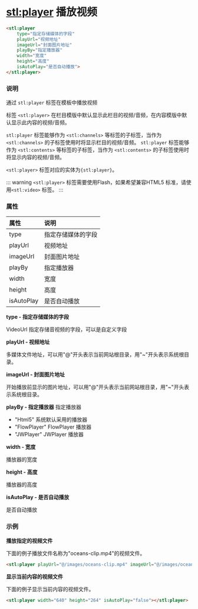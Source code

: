 # <stl:player> 播放视频

```html
<stl:player
    type="指定存储媒体的字段"
    playUrl="视频地址"
    imageUrl="封面图片地址"
    playBy="指定播放器"
    width="宽度"
    height="高度"
    isAutoPlay="是否自动播放">
</stl:player>
```

### 说明

通过 `stl:player` 标签在模板中播放视频

标签 `<stl:player>` 在栏目模版中默认显示此栏目的视频/音频，在内容模版中默认显示此内容的视频/音频。

`stl:player` 标签能够作为 `<stl:channels>` 等标签的子标签，当作为 `<stl:channels>` 的子标签使用时将显示栏目的视频/音频。 `stl:player` 标签能够作为 `<stl:contents>` 等标签的子标签，当作为 `<stl:contents>` 的子标签使用时将显示内容的视频/音频。

`<stl:player>` 标签对应的实体为`{stl:player}`。

::: warning
`<stl:player>` 标签需要使用Flash，如果希望兼容HTML5 标准，请使用`<stl:video>` 标签。
:::

### 属性

| 属性 | 说明 |
|:------|:-----|
| type | 指定存储媒体的字段 |
| playUrl | 视频地址 |
| imageUrl | 封面图片地址 |
| playBy | 指定播放器 |
| width | 宽度 |
| height | 高度 |
| isAutoPlay | 是否自动播放 |

**type - 指定存储媒体的字段**

VideoUrl 指定存储音视频的字段，可以是自定义字段

**playUrl - 视频地址**

多媒体文件地址，可以用"@"开头表示当前网站根目录，用"~"开头表示系统根目录。

**imageUrl - 封面图片地址**

开始播放前显示的图片地址，可以用"@"开头表示当前网站根目录，用"~"开头表示系统根目录。

**playBy - 指定播放器**
指定播放器

* "Html5" 系统默认采用的播放器
* "FlowPlayer" FlowPlayer 播放器
* "JWPlayer" JWPlayer 播放器

**width - 宽度**

播放器的宽度

**height - 高度**

播放器的高度

**isAutoPlay - 是否自动播放**

是否自动播放

### 示例

**播放指定的视频文件**

下面的例子播放文件名称为"oceans-clip.mp4"的视频文件。

```html
<stl:player playUrl="@/images/oceans-clip.mp4" imageUrl="@/images/oceans-clip.png" width="640" height="264" isAutoPlay="false"></stl:player>
```

**显示当前内容的视频文件**

下面的例子显示当前内容的视频文件。

```html
<stl:player width="640" height="264" isAutoPlay="false"></stl:player>
```
